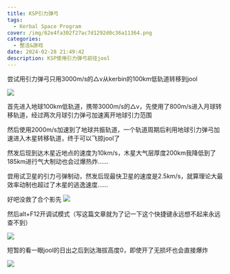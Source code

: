 ```yaml
---
title: KSP引力弹弓
tags:
  - Kerbal Space Program
cover: /img/62e4fa302f27ac7d1292d0c36a11364.png
categories:
  - 整活&游戏
date: 2024-02-28 21:49:42
description: KSP使用引力弹弓前往jool
---
```


尝试用引力弹弓只用3000m/s的△v从kerbin的100km低轨道转移到jool

![](0651d48ff8a413923a00bcf86842cae.png)

首先进入地球100km低轨道，携带3000m/s的△v，先使用了800m/s进入月球转移轨道，经过两次月球引力弹弓加速离开地球引力范围

然后使用2000m/s加速到了地球共振轨道，一个轨道周期后利用地球引力弹弓加速进入木星转移轨道，终于可以飞掠jool了

​然发后现到达木星近地点的速度为10km/s，木星大气层厚度200km我降低到了185km进行气大制动也会过爆热炸……

​尝用试卫星的引力弓弹制动，然发后现最快卫星的速度是2.5km/s，就算理论大最效率动制也超过了木星的逃逸速度……

​好吧没救了合个影先
![](/img/62e4fa302f27ac7d1292d0c36a11364.png)

然后alt+F12开调试模式（写这篇文章就为了记一下这个快捷键永远想不起来永远查不到）

![](5b18efa10bd08494ea04f5ab9bac0f9.png)

短暂的看一眼jool的日出之后到达海拔高度0，即使开了无损坏也会直接爆炸

![](8119ca77c5a35013bf2cb924a828976.png)
